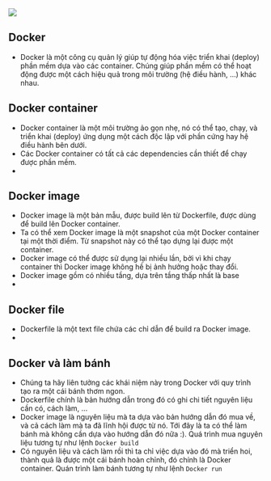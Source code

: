 <img src="https://punksecurity.co.uk/images/blog/docker-banner.png">

## Docker
- Docker là một công cụ quản lý giúp tự động hóa việc triển khai (deploy) phần mềm dựa vào các container. Chúng giúp phần mềm có thể hoạt động được một cách hiệu quả trong môi trường (hệ điều hành, ...) khác nhau.

## Docker container
- Docker container là một môi trường ảo gọn nhẹ, nó có thể tạo, chạy, và triển khai (deploy) ứng dụng một cách độc lập với phần cứng hay hệ điều hành bên dưới.
- Các Docker container có tất cả các dependencies cần thiết để chạy được phần mềm.
- 
## Docker image
- Docker image là một bản mẫu, được build lên từ Dockerfile, được dùng để build lên Docker container. 
- Ta có thể xem Docker image là một snapshot của một Docker container tại một thời điểm. Từ snapshot này có thể tạo dựng lại được một container. 
- Docker image có thể được sử dụng lại nhiều lần, bởi vì khi chạy container thì Docker image không hề bị ảnh hưởng hoặc thay đổi.
- Docker image gồm có nhiều tầng, dựa trên tầng thấp nhất là base
- 
## Docker file
- Dockerfile là một text file chứa các chỉ dẫn để build ra Docker image.
- 
## Docker và làm bánh
- Chúng ta hãy liên tưởng các khái niệm này trong Docker với quy trình tạo ra một cái bánh thơm ngon. 
- Dockerfile chính là bản hướng dẫn trong đó có ghi chi tiết nguyên liệu cần có, cách làm, ...
- Docker image là nguyên liệu mà ta dựa vào bản hướng dẫn đó mua về, và cả cách làm mà ta đã lĩnh hội được từ nó. Tới đây là ta có thể làm bánh mà không cần dựa vào hướng dẫn đó nữa :). Quá trình mua nguyên liệu tương tự như lệnh `Docker build` 
- Có nguyên liệu và cách làm rồi thì ta chỉ việc dựa vào đó mà triển hoi, thành quả là được một cái bánh hoàn chỉnh, đó chính là Docker container. Quán trình làm bánh tương tự như lệnh `Docker run`